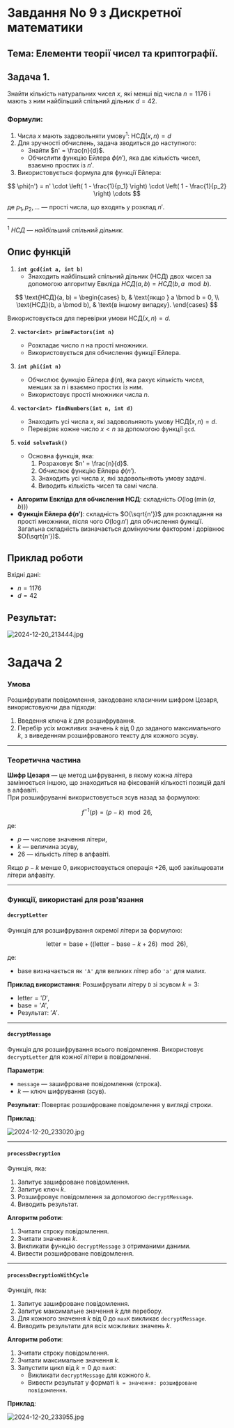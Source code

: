 # Завдання No 9 з Дискретної математики
## Тема:  Елементи теорії чисел та криптографії.

## Задача 1.

Знайти кількість натуральних чисел $x$, які менші від числа $n = 1176$ і мають з ним найбільший спільний дільник $d = 42$.

### Формули:
1. Числа $x$ мають задовольняти умову<sup>1</sup>: $\text{НСД}(x, n) = d$
2. Для зручності обчислень, задача зводиться до наступного:
    - Знайти $n' = \frac{n}{d}$.
    - Обчислити функцію Ейлера $\phi(n')$, яка дає кількість чисел, взаємно простих із $n'$.
3. Використовується формула для функції Ейлера:

$$
\phi(n') = n' \cdot \left( 1 - \frac{1}{p_1} \right) \cdot \left( 1 - \frac{1}{p_2} \right) \cdots
$$

   де $p_1, p_2, \ldots$ — прості числа, що входять у розклад $n'$.

---

<sup>1</sup> *НСД — найбільший спільний дільник.*

## Опис функцій

1. **`int gcd(int a, int b)`**
    - Знаходить найбільший спільний дільник (НСД) двох чисел за допомогою алгоритму Евкліда $НСД(a,b)=НСД(b,a \mod b)$.

$$
\text{НСД}(a, b) =
\begin{cases}
b, & \text{якщо } a \bmod b = 0, \\
\text{НСД}(b, a \bmod b), & \text{в іншому випадку}.
\end{cases}
$$

Використовується для перевірки умови $\text{НСД}(x, n) = d$.

2. **`vector<int> primeFactors(int n)`**
    - Розкладає число $n$ на прості множники.
    - Використовується для обчислення функції Ейлера.

3. **`int phi(int n)`**
    - Обчислює функцію Ейлера $\phi(n)$, яка рахує кількість чисел, менших за $n$ і взаємно простих із ним.
    - Використовує прості множники числа $n$.

4. **`vector<int> findNumbers(int n, int d)`**
    - Знаходить усі числа $x$, які задовольняють умову $\text{НСД}(x, n) = d$.
    - Перевіряє кожне число $x < n$ за допомогою функції `gcd`.

5. **`void solveTask()`**
    - Основна функція, яка:
        1. Розраховує $n' = \frac{n}{d}$.
        2. Обчислює функцію Ейлера $\phi(n')$.
        3. Знаходить усі числа $x$, які задовольняють умову задачі.
        4. Виводить кількість чисел та самі числа.

- **Алгоритм Евкліда для обчислення НСД**: складність $O(\log(\min(a, b)))$
- **Функція Ейлера $\phi(n')$**: складність $O(\sqrt{n'})$ для розкладання на прості множники, після чого $O(\log n')$ для обчислення функції. Загальна складність визначається домінуючим фактором і дорівнює $O(\sqrt{n'})$.


## Приклад роботи
Вхідні дані:
- $n = 1176$
- $d = 42$

## Результат:

![2024-12-20_213444.jpg](screenshots%2F2024-12-20_213444.jpg)

# Задача 2

### Умова
Розшифрувати повідомлення, закодоване класичним шифром Цезаря, використовуючи два підходи:
1. Введення ключа $k$ для розшифрування.
2. Перебір усіх можливих значень $k$ від $0$ до заданого максимального $k$, з виведенням розшифрованого тексту для кожного зсуву.

---

### Теоретична частина
**Шифр Цезаря** — це метод шифрування, в якому кожна літера замінюється іншою, що знаходиться на фіксованій кількості позицій далі в алфавіті.  
При розшифруванні використовується зсув назад за формулою:

$$
f^{-1}(p) = (p - k) \mod 26,
$$

де:
- $p$ — числове значення літери,
- $k$ — величина зсуву,
- $26$ — кількість літер в алфавіті.

Якщо $p - k$ менше $0$, використовується операція $+ 26$, щоб закільцювати літери алфавіту.

---

### Функції, використані для розв'язання

#### `decryptLetter`
Функція для розшифрування окремої літери за формулою:

$$
\text{letter} = \text{base} + ((\text{letter} - \text{base} - k + 26) \mod 26),
$$

де:
- $\text{base}$ визначається як `'A'` для великих літер або `'a'` для малих.

**Приклад використання**:
Розшифрувати літеру `D` зі зсувом $k = 3$:
- $\text{letter} = 'D'$,
- $\text{base} = 'A'$,
- Результат: $'A'$.

---

#### `decryptMessage`
Функція для розшифрування всього повідомлення. Використовує `decryptLetter` для кожної літери в повідомленні.

**Параметри**:
- `message` — зашифроване повідомлення (строка).
- $k$ — ключ шифрування (зсув).

**Результат**:
Повертає розшифроване повідомлення у вигляді строки.

**Приклад**:

![2024-12-20_233020.jpg](screenshots%2F2024-12-20_233020.jpg)

---

#### `processDecryption`
Функція, яка:
1. Запитує зашифроване повідомлення.
2. Запитує ключ $k$.
3. Розшифровує повідомлення за допомогою `decryptMessage`.
4. Виводить результат.

**Алгоритм роботи**:
1. Зчитати строку повідомлення.
2. Зчитати значення $k$.
3. Викликати функцію `decryptMessage` з отриманими даними.
4. Вивести розшифроване повідомлення.

---

#### `processDecryptionWithCycle`
Функція, яка:
1. Запитує зашифроване повідомлення.
2. Запитує максимальне значення $k$ для перебору.
3. Для кожного значення $k$ від $0$ до `maxK` викликає `decryptMessage`.
4. Виводить результати для всіх можливих значень $k$.

**Алгоритм роботи**:
1. Зчитати строку повідомлення.
2. Зчитати максимальне значення $k$.
3. Запустити цикл від $k = 0$ до `maxK`:
   - Викликати `decryptMessage` для кожного $k$.
   - Вивести результат у форматі `k = значення: розшифроване повідомлення`.

**Приклад**:

![2024-12-20_233955.jpg](screenshots%2F2024-12-20_233955.jpg)

